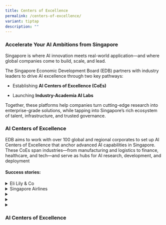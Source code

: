 ```yaml
---
title: Centers of Excellence
permalink: /centers-of-excellence/
variant: tiptap
description: ""
---
```

<h3><strong>Accelerate Your AI Ambitions from Singapore</strong></h3>
<p>Singapore is where AI innovation meets real-world application—and where
global companies come to build, scale, and lead.</p>
<p>The Singapore Economic Development Board (EDB) partners with industry
leaders to drive AI excellence through two key pathways:</p>
<ul data-tight="true" class="tight">
<li>
<p>Establishing <strong>AI Centers of Excellence (CoEs)</strong>
</p>
</li>
<li>
<p>Launching <strong>Industry-Academia AI Labs</strong>
</p>
</li>
</ul>
<p>Together, these platforms help companies turn cutting-edge research into
enterprise-grade solutions, while tapping into Singapore’s rich ecosystem
of talent, infrastructure, and trusted governance.</p>
<h3><strong>AI Centers of Excellence</strong></h3>
<p>EDB aims to work with over 100 global and regional corporates to set up
AI Centers of Excellence that anchor advanced AI capabilities in Singapore.
These CoEs span industries—from manufacturing and logistics to finance,
healthcare, and tech—and serve as hubs for AI research, development, and
deployment</p>
<h4>Success stories:</h4>
<div data-type="detailGroup" class="isomer-accordion isomer-accordion-white">
<details class="isomer-details">
<summary>Eli Lily &amp; Co</summary>
<div data-type="detailsContent" class="isomer-details-content">
<p></p>
</div>
</details>
<details class="isomer-details">
<summary>Singapore Airlines</summary>
<div data-type="detailsContent" class="isomer-details-content">
<p></p>
<div class="isomer-image-wrapper">
<img style="width: 100%" height="auto" width="100%" alt="" src="/images/SIA_2023_Crew.jpg">
</div>
<p></p>
<p>Singapore Airlines has deployed over 240 GenAI use cases and 28 initiatives
to enhance revenue generation, customer experience, and operational efficiency.</p>
<p></p>
<p>By partnering with the Singapore Government, the company has managed to
use AI to reduce operational costs and increase revenue generation through:</p>
<p></p>
<ul data-tight="true" class="tight">
<li>
<p><strong>Assistance in Administrative Work:</strong> Internal GenAI-assistant
dubbed Jarvis helps over 4,300 SIA employees in their day to day work.</p>
</li>
<li>
<p><strong>Product Recommendations:</strong> GenAI now powers search functions
on SIA's website to increase the relevance and efficiency of results. A
flight recommender system also personalises the travel suggestions based
on travel plans.</p>
</li>
</ul>
<p></p>
</div>
</details>
<details class="isomer-details">
<summary></summary>
<div data-type="detailsContent" class="isomer-details-content">
<p></p>
</div>
</details>
<details class="isomer-details">
<summary></summary>
<div data-type="detailsContent" class="isomer-details-content">
<p></p>
</div>
</details>
<details class="isomer-details">
<summary></summary>
<div data-type="detailsContent" class="isomer-details-content">
<p></p>
</div>
</details>
</div>
<h3><strong>AI Centers of Excellence</strong></h3>
<p></p>